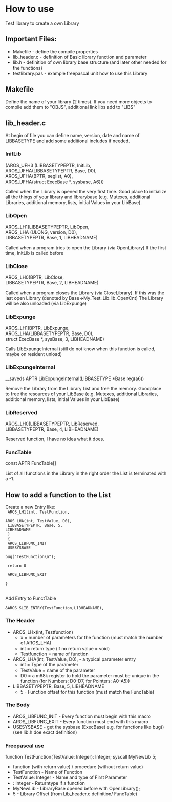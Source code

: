 # How to use
 Test library to create a own Library

## Important Files:
<ul>
<li>Makefile     - define the compile properties
<li>lib_header.c - definition of Basic library function and parameter
<li>lib.h        - definition of own library base structure (and later other needed for the functions)
<li>testlibrary.pas - example freepascal unit how to use this Library
</ul>

## Makefile
Define the name of your library (2 times). If you need more objects to compile add them to "OBJS", additional link libs add to "LIBS"

## lib_header.c
At begin of file you can define name, version, date and name of LIBBASETYPE and add some additional includes if needed.

### InitLib
  (AROS_UFH3 (LIBBASETYPEPTR, InitLib,<br>
    AROS_UFHA(LIBBASETYPEPTR, Base, D0),<br>
    AROS_UFHA(BPTR, seglist, A0),<br>
    AROS_UFHA(struct ExecBase *, sysbase, A6)))<br>

Called when the Library is opened the very first time. Good place to initialize all the things of your library and librarybase (e.g. Mutexes, additional Libraries, additional memory, lists, initial Values in your LibBase).

### LibOpen
  AROS_LH1(LIBBASETYPEPTR, LibOpen,<br>
    AROS_LHA (ULONG, version, D0),<br>
    LIBBASETYPEPTR, Base, 1, LIBHEADNAME)<br>    

Called when a program tries to open the Library (via OpenLibrary) If the first time, InitLib is called before 

### LibClose
  AROS_LH0(BPTR, LibClose,<br>
    LIBBASETYPEPTR, Base, 2, LIBHEADNAME)<br>
    
Called when a program closes the Library (via CloseLibrary). If this was the last open Library (denoted by Base-&gt;My_Test_Lib.lib_OpenCnt) The Library will be also unloaded (via LibExpunge)

### LibExpunge
  AROS_LH1(BPTR, LibExpunge,<br>
    AROS_LHA(LIBBASETYPEPTR, Base, D0),<br>
    struct ExecBase *, sysBase, 3, LIBHEADNAME)<br>
    
Calls LibExpungeInternal (still do not know when this function is called, maybe on resident unload)    

### LibExpungeInternal
__saveds APTR LibExpungeInternal(LIBBASETYPE *Base reg(a6))<br>

Remove the Library from the Library List and free the memory. Goodplace to free the resources of your LibBase (e.g. Mutexes, additional Libraries, additional memory, lists, initial Values in your LibBase)

### LibReserved
AROS_LH0(LIBBASETYPEPTR, LibReserved,<br>
    LIBBASETYPEPTR, Base, 4, LIBHEADNAME)<br>
    
Reserved function, I have no idea what it does.

### FuncTable
const APTR FuncTable[]<br>

List of all functions in the Library in the right order the List is terminated with a -1.

## How to add a function to the List
Create a new Entry like:<br>
<code>
AROS_LH1(int, TestFunction,<br>
    AROS_LHA(int, TestValue, D0),<br>
    LIBBASETYPEPTR, Base, 5, LIBHEADNAME<br>
    )<br>
{<br>
    AROS_LIBFUNC_INIT<br>
    USESYSBASE<br>
    bug("TestFunction\n");<br>
    <br>
    return 0<br>
    <br>
    AROS_LIBFUNC_EXIT<br>
}<br>
</code>
<br><br>
Add Entry to FunctTable<br>
<code>
 &AROS_SLIB_ENTRY(TestFunction,LIBHEADNAME),
</code>

### The Header
<ul>
<li>AROS_LHx(int, Testfunction)
  <ul>
    <li>x = number of parameters for the function (must match the number of AROS_LHA)
    <li>int = return type (if no return value = void)
    <li>Testfunction = name of function
  </ul>
<li>AROS_LHA(int, TestValue, D0), - a typical parameter entry
  <ul> 
    <li>int = Type of the parameter
    <li>TestValue = name of the parameter
    <li>D0 = a m68k register to hold the parameter must be unique in the function (for Numbers: D0-D7, for Pointers: A0-A5))
  </ul>
<li>LIBBASETYPEPTR, Base, 5, LIBHEADNAME
 <ul>
   <li>5 - Function offset for this function (must match the FuncTable)
 </ul>
</ul>

### The Body
<ul>
  <li>AROS_LIBFUNC_INIT - Every function must begin with this macro
  <li>AROS_LIBFUNC_EXIT - Every function must end with this macro
  <li>USESYSBASE - get the sysbase (ExecBase) e.g. for functions like bug() (see lib.h doe exact definition)
</ul>

### Freepascal use
function TestFunction(TestValue: Integer): Integer; syscall MyNewLib 5; <br>
<ul>
  <li> function (with return value) / procedure (without return value)
  <li> TestFunction - Name of Function
  <li> TestValue: Integer -  Name and type of First Parameter
  <li> : Integer - Returntype if a function
  <li> MyNewLib - LibraryBase opened before with OpenLibrary();
  <li> 5 - Library Offset (from Lib_header.c definition/ FuncTable)
</ul>

